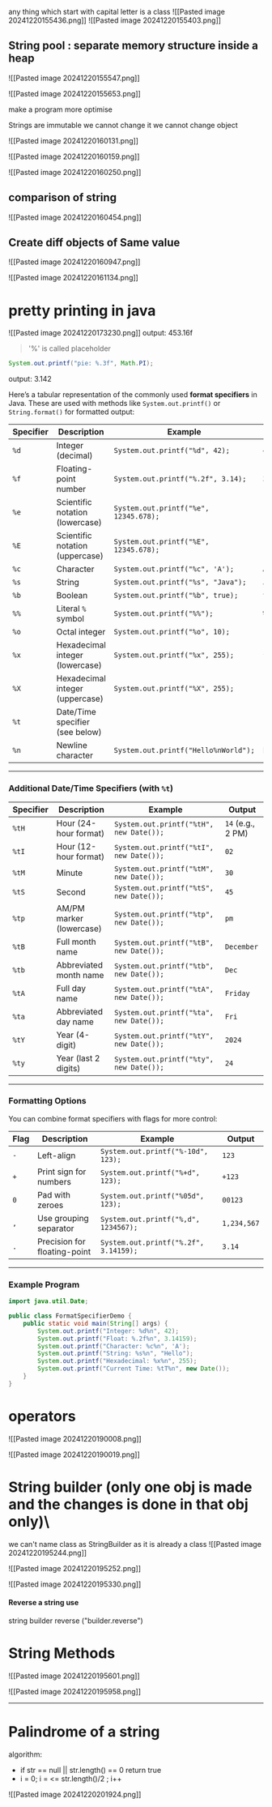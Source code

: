 any thing which start with capital letter is a class
![[Pasted image 20241220155436.png]]
![[Pasted image 20241220155403.png]]


## String pool : separate memory structure inside a heap


![[Pasted image 20241220155547.png]]

![[Pasted image 20241220155653.png]]

make a program more optimise

Strings are immutable we cannot change it we cannot change object


![[Pasted image 20241220160131.png]]


![[Pasted image 20241220160159.png]]


![[Pasted image 20241220160250.png]]

## comparison of string 

![[Pasted image 20241220160454.png]]

## Create diff objects of Same value

![[Pasted image 20241220160947.png]]

![[Pasted image 20241220161134.png]]

# pretty printing in java

![[Pasted image 20241220173230.png]]
output: 453.16f

> '%' is called placeholder

```java
System.out.printf("pie: %.3f", Math.PI);
```
output: 3.142


Here’s a tabular representation of the commonly used **format specifiers** in Java. These are used with methods like `System.out.printf()` or `String.format()` for formatted output:

| **Specifier** | **Description**                 | **Example**                           | **Output**     |
| ------------- | ------------------------------- | ------------------------------------- | -------------- |
| `%d`          | Integer (decimal)               | `System.out.printf("%d", 42);`        | `42`           |
| `%f`          | Floating-point number           | `System.out.printf("%.2f", 3.14);`    | `3.14`         |
| `%e`          | Scientific notation (lowercase) | `System.out.printf("%e", 12345.678);` | `1.234568e+04` |
| `%E`          | Scientific notation (uppercase) | `System.out.printf("%E", 12345.678);` | `1.234568E+04` |
| `%c`          | Character                       | `System.out.printf("%c", 'A');`       | `A`            |
| `%s`          | String                          | `System.out.printf("%s", "Java");`    | `Java`         |
| `%b`          | Boolean                         | `System.out.printf("%b", true);`      | `true`         |
| `%%`          | Literal `%` symbol              | `System.out.printf("%%");`            | `%`            |
| `%o`          | Octal integer                   | `System.out.printf("%o", 10);`        | `12` (octal)   |
| `%x`          | Hexadecimal integer (lowercase) | `System.out.printf("%x", 255);`       | `ff` (hex)     |
| `%X`          | Hexadecimal integer (uppercase) | `System.out.printf("%X", 255);`       | `FF` (hex)     |
| `%t`          | Date/Time specifier (see below) |                                       |                |
| `%n`          | Newline character               | `System.out.printf("Hello%nWorld");`  | Multi-line     |

---

### **Additional Date/Time Specifiers (with `%t`)**

| **Specifier** | **Description**          | **Example**                             | **Output**        |
| ------------- | ------------------------ | --------------------------------------- | ----------------- |
| `%tH`         | Hour (24-hour format)    | `System.out.printf("%tH", new Date());` | `14` (e.g., 2 PM) |
| `%tI`         | Hour (12-hour format)    | `System.out.printf("%tI", new Date());` | `02`              |
| `%tM`         | Minute                   | `System.out.printf("%tM", new Date());` | `30`              |
| `%tS`         | Second                   | `System.out.printf("%tS", new Date());` | `45`              |
| `%tp`         | AM/PM marker (lowercase) | `System.out.printf("%tp", new Date());` | `pm`              |
| `%tB`         | Full month name          | `System.out.printf("%tB", new Date());` | `December`        |
| `%tb`         | Abbreviated month name   | `System.out.printf("%tb", new Date());` | `Dec`             |
| `%tA`         | Full day name            | `System.out.printf("%tA", new Date());` | `Friday`          |
| `%ta`         | Abbreviated day name     | `System.out.printf("%ta", new Date());` | `Fri`             |
| `%tY`         | Year (4-digit)           | `System.out.printf("%tY", new Date());` | `2024`            |
| `%ty`         | Year (last 2 digits)     | `System.out.printf("%ty", new Date());` | `24`              |

---

### **Formatting Options**

You can combine format specifiers with flags for more control:

| **Flag** | **Description**              | **Example**                           | **Output**  |
| -------- | ---------------------------- | ------------------------------------- | ----------- |
| `-`      | Left-align                   | `System.out.printf("%-10d", 123);`    | `123`       |
| `+`      | Print sign for numbers       | `System.out.printf("%+d", 123);`      | `+123`      |
| `0`      | Pad with zeroes              | `System.out.printf("%05d", 123);`     | `00123`     |
| `,`      | Use grouping separator       | `System.out.printf("%,d", 1234567);`  | `1,234,567` |
| `.`      | Precision for floating-point | `System.out.printf("%.2f", 3.14159);` | `3.14`      |

---

### Example Program

```java
import java.util.Date;

public class FormatSpecifierDemo {
    public static void main(String[] args) {
        System.out.printf("Integer: %d%n", 42);
        System.out.printf("Float: %.2f%n", 3.14159);
        System.out.printf("Character: %c%n", 'A');
        System.out.printf("String: %s%n", "Hello");
        System.out.printf("Hexadecimal: %x%n", 255);
        System.out.printf("Current Time: %tT%n", new Date());
    }
}
```


# operators

![[Pasted image 20241220190008.png]]

![[Pasted image 20241220190019.png]]


# String builder (only one obj is made and the changes is done in that obj only)\

we can't name class as StringBuilder as it is already a class
![[Pasted image 20241220195244.png]]

![[Pasted image 20241220195252.png]]


![[Pasted image 20241220195330.png]]



#### Reverse a string use 
string builder reverse ("builder.reverse")


# String Methods

![[Pasted image 20241220195601.png]]


![[Pasted image 20241220195958.png]]

---
# Palindrome of a string

algorithm:
- if str == null || str.length() == 0 
   return true
- i = 0; i = <= str.length()/2 ; i++


![[Pasted image 20241220201924.png]]
																
																